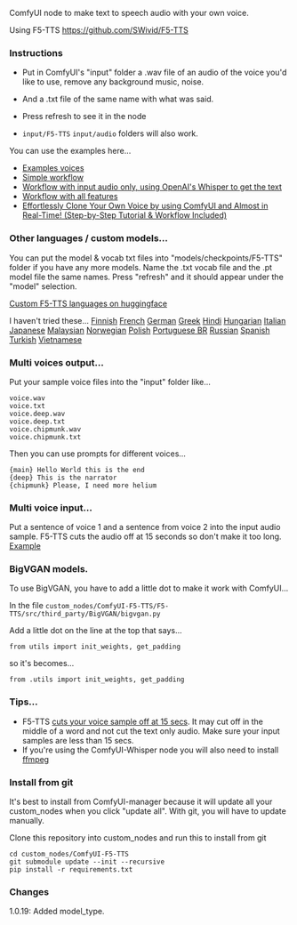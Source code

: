 
ComfyUI node to make text to speech audio with your own voice.

Using F5-TTS https://github.com/SWivid/F5-TTS


### Instructions

* Put in ComfyUI's "input" folder a .wav file of an audio of the voice you'd like to use, remove any background music, noise.
* And a .txt file of the same name with what was said.
* Press refresh to see it in the node

* `input/F5-TTS` `input/audio` folders will also work.

You can use the examples here...
* [Examples voices](example_workflows/)
* [Simple workflow](example_workflows/simple_ComfyUI_F5TTS_workflow.json)
* [Workflow with input audio only, using OpenAI's Whisper to get the text](example_workflows/F5TTS_whisper_workflow.json)
* [Workflow with all features](example_workflows/F5TTS-test-all.json)
* [Effortlessly Clone Your Own Voice by using ComfyUI and Almost in Real-Time! (Step-by-Step Tutorial & Workflow Included)](https://www.reddit.com/r/StableDiffusion/comments/1id8spa/effortlessly_clone_your_own_voice_by_using/)


### Other languages / custom models...

You can put the model & vocab txt files into "models/checkpoints/F5-TTS" folder if you have any more models.  Name the .txt vocab file and the .pt model file the same names.  Press "refresh" and it should appear under the "model" selection.

[Custom F5-TTS languages on huggingface](https://huggingface.co/models?search=f5)

I haven't tried these...
[Finnish](https://huggingface.co/AsmoKoskinen/F5-TTS_Finnish_Model)
[French](https://huggingface.co/RASPIAUDIO/F5-French-MixedSpeakers-reduced)
[German](https://huggingface.co/aihpi/F5-TTS-German)
[Greek](https://huggingface.co/PetrosStav/F5-TTS-Greek)
[Hindi](https://huggingface.co/SPRINGLab/F5-Hindi-24KHz)
[Hungarian](https://huggingface.co/sarpba/F5-TTS-Hun)
[Italian](https://huggingface.co/alien79/F5-TTS-italian)
[Japanese](https://huggingface.co/Jmica/F5TTS)
[Malaysian](https://huggingface.co/mesolitica/Malaysian-F5-TTS)
[Norwegian](https://huggingface.co/akhbar/F5_Norwegian)
[Polish](https://huggingface.co/Gregniuki/F5-tts_English_German_Polish/tree/main/Polish)
[Portuguese BR](https://huggingface.co/firstpixel/F5-TTS-pt-br)
[Russian](https://huggingface.co/hotstone228/F5-TTS-Russian)
[Spanish](https://huggingface.co/jpgallegoar/F5-Spanish)
[Turkish](https://huggingface.co/marduk-ra/F5-TTS-Turkish)
[Vietnamese](https://huggingface.co/yukiakai/F5-TTS-Vietnamese)

### Multi voices output...

Put your sample voice files into the "input" folder like...
```
voice.wav
voice.txt
voice.deep.wav
voice.deep.txt
voice.chipmunk.wav
voice.chipmunk.txt
```

Then you can use prompts for different voices...
```
{main} Hello World this is the end
{deep} This is the narrator
{chipmunk} Please, I need more helium
```

### Multi voice input...

Put a sentence of voice 1 and a sentence from voice 2 into the input audio sample.  F5-TTS cuts the audio off at 15 seconds so don't make it too long.
[Example](https://github.com/niknah/ComfyUI-F5-TTS/issues/29)

### BigVGAN models.

To use BigVGAN, you have to add a little dot to make it work with ComfyUI...

In the file `custom_nodes/ComfyUI-F5-TTS/F5-TTS/src/third_party/BigVGAN/bigvgan.py`

Add a little dot on the line at the top that says...

`from utils import init_weights, get_padding`

so it's becomes...

`from .utils import init_weights, get_padding`


### Tips...

 * F5-TTS [cuts your voice sample off at 15 secs](https://github.com/SWivid/F5-TTS/blob/8898d05e374bcb8d3fc0b1286037e95df61f491f/src/f5_tts/infer/utils_infer.py#L315).   It may cut off in the middle of a word and not cut the text only audio.   Make sure your input samples are less than 15 secs.
 * If you're using the ComfyUI-Whisper node you will also need to install [ffmpeg](https://ffmpeg.org/download.html)


### Install from git

It's best to install from ComfyUI-manager because it will update all your custom\_nodes when you click "update all".  With git, you will have to update manually.

Clone this repository into custom\_nodes and run this to install from git
```
cd custom_nodes/ComfyUI-F5-TTS
git submodule update --init --recursive
pip install -r requirements.txt
```


### Changes

1.0.19: Added model\_type.
